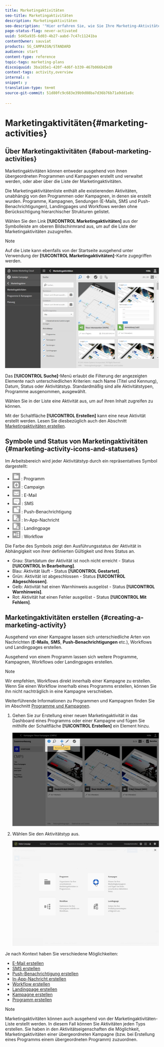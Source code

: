 ```yaml
---
title: Marketingaktivitäten
seo-title: Marketingaktivitäten
description: Marketingaktivitäten
seo-description: '"Hier erfahren Sie, wie Sie Ihre Marketing-Aktivitäten erstellen und verwalten können. Dazu zählen Kampagnen, Sendungen von E-Mails, SMS und Push-Benachrichtigungen sowie Landingpages und Workflows. Sie können einfach eine neue Aktivität erstellen, eine vorhandene bearbeiten und deren Status und Gültigkeit einsehen."'
page-status-flag: never-activated
uuid: 5d45a935-6d03-4b27-aabd-7c47c11241ba
contentOwner: sauviat
products: SG_CAMPAIGN/STANDARD
audience: start
content-type: reference
topic-tags: marketing-plans
discoiquuid: 3ba165e1-420f-4d6f-b339-467b066b42d0
context-tags: activity,overview
internal: n
snippet: y
translation-type: tm+mt
source-git-commit: 51d80fc9c683e39b9d08ba7d36b76b71a9dd1e8c

---
```



# Marketingaktivitäten{#marketing-activities}

## Über Marketingaktivitäten {#about-marketing-activities}

Marketingaktivitäten können entweder ausgehend von ihnen übergeordneten Programmen und Kampagnen erstellt und verwaltet werden, oder aber über die Liste der Marketingaktivitäten.

Die Marketingaktivitätenliste enthält alle existierenden Aktivitäten, unabhängig von den Programmen oder Kampagnen, in denen sie erstellt wurden. Programme, Kampagnen, Sendungen (E-Mails, SMS und Push-Benachrichtigungen), Landingpages und Workflows werden ohne Berücksichtigung hierarchischer Strukturen gelistet.

Wählen Sie den Link **[!UICONTROL Marketingaktivitäten]** aus der Symbolleiste am oberen Bildschirmrand aus, um auf die Liste der Marketingaktivitäten zuzugreifen.

>[!NOTE]
>
>Auf die Liste kann ebenfalls von der Startseite ausgehend unter Verwendung der **[!UICONTROL Marketingaktivitäten]**-Karte zugegriffen werden.

![](assets/marketing_activities_1.png)

Das **[!UICONTROL Suche]**-Menü erlaubt die Filterung der angezeigten Elemente nach unterschiedlichen Kriterien: nach Name (Titel und Kennung), Datum, Status oder Aktivitätstyp. Standardmäßig sind alle Aktivitätstypen, Programme ausgenommen, ausgewählt.

Wählen Sie in der Liste eine Aktivität aus, um auf ihren Inhalt zugreifen zu können.

Mit der Schaltfläche **[!UICONTROL Erstellen]** kann eine neue Aktivität erstellt werden. Lesen Sie diesbezüglich auch den Abschnitt [Marketingaktivitäten erstellen](#creating-a-marketing-activity).

## Symbole und Status von Marketingaktivitäten    {#marketing-activity-icons-and-statuses}

Im Arbeitsbereich wird jeder Aktivitätstyp durch ein repräsentatives Symbol dargestellt:

* ![](assets/marketing_program_icon.png) : Programm
* ![](assets/marketing_campaign_icon.png) : Campaign
* ![](assets/marketing_email_icon.png) : E-Mail
* ![](assets/marketing_sms_icon.png) : SMS
* ![](assets/marketing_push_icon.png) : Push-Benachrichtigung
* ![](assets/marketing_lp_icon.png) : In-App-Nachricht
* ![](assets/marketing_lp_icon.png) : Landingpage
* ![](assets/marketing_workflow_icon.png) : Workflow

Die Farbe des Symbols zeigt den Ausführungsstatus der Aktivität in Abhängigkeit von ihrer definierten Gültigkeit und ihres Status an.

* Grau: Startdatum der Aktivität ist noch nicht erreicht - Status **[!UICONTROL In Bearbeitung]**.
* Blau: Aktivität läuft - Status **[!UICONTROL Gestartet]**.
* Grün: Aktivität ist abgeschlossen - Status **[!UICONTROL Abgeschlossen]**.
* Gelb: Aktivität hat einen Warnhinweis ausgelöst - Status **[!UICONTROL Warnhinweis]**.
* Rot: Aktivität hat einen Fehler ausgelöst - Status **[!UICONTROL Mit Fehlern]**.

## Marketingaktivitäten erstellen {#creating-a-marketing-activity}

Ausgehend von einer Kampagne lassen sich unterschiedliche Arten von Nachrichten (**E-Mails**, **SMS**, **Push-Benachrichtigungen** etc.), Workflows und Landingpages erstellen.

Ausgehend von einem Programm lassen sich weitere Programme, Kampagnen, Workflows oder Landingpages erstellen.

>[!NOTE]
>
>Wir empfehlen, Workflows direkt innerhalb einer Kampagne zu erstellen. Wenn Sie einen Workflow innerhalb eines Programms erstellen, können Sie ihn nicht nachträglich in eine Kampagne verschieben.

Weiterführende Informationen zu Programmen und Kampagnen finden Sie im Abschnitt [Programme und Kampagnen](../../start/using/programs-and-campaigns.md).

1. Gehen Sie zur Erstellung einer neuen Marketingaktivität in das Dashboard eines Programms oder einer Kampagne und fügen Sie mithilfe der Schaltfläche **[!UICONTROL Erstellen]** ein Element hinzu.

   ![](assets/marketing_activiy_creation_1.png)

1. Wählen Sie den Aktivitätstyp aus.

   ![](assets/marketing_activiy_creation_2.png)

Je nach Kontext haben Sie verschiedene Möglichkeiten:

* [E-Mail erstellen](../../channels/using/creating-an-email.md)
* [SMS erstellen](../../channels/using/creating-an-sms-message.md)
* [Push-Benachrichtigung erstellen](../../channels/using/preparing-and-sending-a-push-notification.md)
* [In-App-Nachricht erstellen](../../channels/using/about-in-app-messaging.md)
* [Workflow erstellen](../../automating/using/building-a-workflow.md#creating-a-workflow)
* [Landingpage erstellen](../../channels/using/about-landing-pages.md)
* [Kampagne erstellen](../../start/using/programs-and-campaigns.md#creating-a-campaign)
* [Programm erstellen](../../start/using/programs-and-campaigns.md#creating-a-program)

>[!NOTE]
>
>Marketingaktivitäten können auch ausgehend von der Marketingaktivitäten-Liste erstellt werden. In diesem Fall können Sie Aktivitäten jeden Typs erstellen. Sie haben in den Aktivitätseigenschaften die Möglichkeit, Marketingaktivitäten einer übergeordneten Kampagne (bzw. bei Erstellung eines Programms einem übergeordneten Programm) zuzuordnen.

